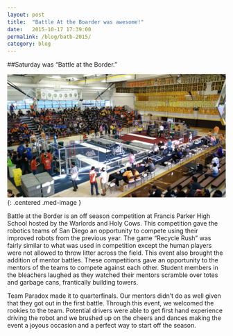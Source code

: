 ```yaml
---
layout: post
title:  "Battle At the Boarder was awesome!"
date:   2015-10-17 17:39:00
permalink: /blog/batb-2015/
category: blog
---
```


##Saturday was “Battle at the Border.”  

![Battle At the Boarder](/resources/post-resources/img/batb-2015.jpg){: .centered .med-image } 

Battle at the Border is an off season competition at Francis Parker High School hosted by the Warlords and Holy Cows. This competition gave the robotics teams of San Diego an opportunity to compete using their improved robots from the previous year. The game “Recycle Rush” was fairly similar to what was used in competition except the human players were not allowed to throw litter across the field. This event also brought the addition of mentor battles. These competitions gave an opportunity to the mentors of the teams to compete against each other. Student members in the bleachers laughed as they watched their mentors scramble over totes and garbage cans, frantically building towers.

Team Paradox made it to quarterfinals. Our mentors didn’t do as well given that they got out in the first battle. Through this event, we welcomed the rookies to the team. Potential drivers were able to get first hand experience driving the robot and we brushed up on the cheers and dances making the event a joyous occasion and a perfect way to start off the season.
